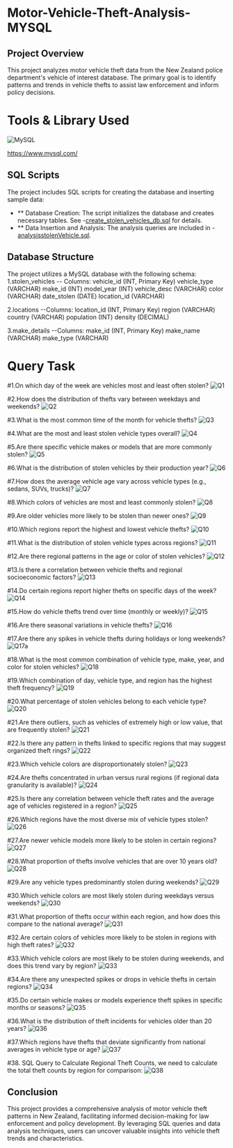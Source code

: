 # Motor-Vehicle-Theft-Analysis-MYSQL
## Project Overview
This project analyzes motor vehicle theft data from the New Zealand police department's vehicle of interest database. The primary goal is to identify patterns and trends in vehicle thefts to assist law enforcement and inform policy decisions.

# Tools & Library Used

![MySQL](https://github.com/user-attachments/assets/ee3c21b7-e789-41c4-aaf4-93164756dada)


https://www.mysql.com/
## SQL Scripts
The project includes SQL scripts for creating the database and inserting sample data:
- ** Database Creation: The script initializes the database and creates necessary tables. See -<a href="https://github.com/mahalaxmi111/Motor-Vehicle-Theft-Analysis-MYSQL/blob/main/create_stolen_vehicles_db.sql">create_stolen_vehicles_db.sql</a> for details.
- **  Data Insertion and Analysis: The analysis queries are included in -<a href="https://github.com/mahalaxmi111/Motor-Vehicle-Theft-Analysis-MYSQL/blob/main/create_stolen_vehicles_db.sql">analysisstolenVehicle.sql</a>.

## Database Structure
The project utilizes a MySQL database with the following schema:
1.stolen_vehicles
-- Columns:
vehicle_id (INT, Primary Key)
vehicle_type (VARCHAR)
make_id (INT)
model_year (INT)
vehicle_desc (VARCHAR)
color (VARCHAR)
date_stolen (DATE)
location_id (VARCHAR)

2.locations
--Columns:
location_id (INT, Primary Key)
region (VARCHAR)
country (VARCHAR)
population (INT)
density (DECIMAL)

3.make_details
--Columns:
make_id (INT, Primary Key)
make_name (VARCHAR)
make_type (VARCHAR)

# Query Task
#1.On which day of the week are vehicles most and least often stolen?
![Q1](https://github.com/user-attachments/assets/02d4442c-83f5-4dd0-b449-ce51cc983b67)


#2.How does the distribution of thefts vary between weekdays and weekends?
![Q2](https://github.com/user-attachments/assets/ab0fefa5-3aeb-4ae3-8a93-7805249cbdf4)

    
#3.What is the most common time of the month for vehicle thefts?
![Q3](https://github.com/user-attachments/assets/3e8715d9-2921-4b15-b790-d8dea16237bd)

#4.What are the most and least stolen vehicle types overall?
![Q4](https://github.com/user-attachments/assets/f649cbf1-dd60-4134-9090-21958f4afee3)


#5.Are there specific vehicle makes or models that are more commonly stolen?
![Q5](https://github.com/user-attachments/assets/372d2c6f-5624-43cb-80ab-6780f405b2b8)



#6.What is the distribution of stolen vehicles by their production year?
![Q6](https://github.com/user-attachments/assets/f3337d55-7a40-4301-9a79-467b6a34b323)

    
#7.How does the average vehicle age vary across vehicle types (e.g., sedans, SUVs, trucks)?
![Q7](https://github.com/user-attachments/assets/c1e78104-6aa2-4e28-b112-0e41021e8ef9)

#8.Which colors of vehicles are most and least commonly stolen?
![Q8](https://github.com/user-attachments/assets/14b03917-85f8-4ebc-8293-7e941610b27e)

    
#9.Are older vehicles more likely to be stolen than newer ones?
![Q9](https://github.com/user-attachments/assets/6aee6751-659f-4118-8324-b1a3eb0a1d4b)

    

#10.Which regions report the highest and lowest vehicle thefts?
![Q10](https://github.com/user-attachments/assets/bdb0d15a-c5ae-4d8a-a131-4a51ae98c072)


    
#11.What is the distribution of stolen vehicle types across regions?
![Q11](https://github.com/user-attachments/assets/4c7bd0c1-44d0-4e5a-98e6-cd1823232987)


    
#12.Are there regional patterns in the age or color of stolen vehicles?
![Q12](https://github.com/user-attachments/assets/ca437d36-0650-44e3-803d-1d9c8c7ab45b)


    
#13.Is there a correlation between vehicle thefts and regional socioeconomic factors?
![Q13](https://github.com/user-attachments/assets/ea108480-bab4-4656-bcc9-3baee54ab5af)


#14.Do certain regions report higher thefts on specific days of the week?
![Q14](https://github.com/user-attachments/assets/eee04ccc-b779-4474-9eab-439fbd7450c4)


#15.How do vehicle thefts trend over time (monthly or weekly)?
![Q15](https://github.com/user-attachments/assets/a091ad62-f855-44aa-9894-cc380173c67a)


    
#16.Are there seasonal variations in vehicle thefts?
![Q16](https://github.com/user-attachments/assets/cc78c190-8cf2-446d-bb72-5dfa31d8ab73)

    
#17.Are there any spikes in vehicle thefts during holidays or long weekends?
![Q17a](https://github.com/user-attachments/assets/20c519c9-6f77-4f44-9aff-947f9018385b)


#18.What is the most common combination of vehicle type, make, year, and color for stolen vehicles?
![Q18](https://github.com/user-attachments/assets/76b1ee75-cfd8-43ad-b051-47e34a80868e)



#19.Which combination of day, vehicle type, and region has the highest theft frequency?
![Q19](https://github.com/user-attachments/assets/40bcf098-1677-480a-b6cb-73b032230d34)


#20.What percentage of stolen vehicles belong to each vehicle type?
![Q20](https://github.com/user-attachments/assets/f7bc9d50-defc-44cf-9e93-8a66366e796c)




#21.Are there outliers, such as vehicles of extremely high or low value, that are frequently stolen?
![Q21](https://github.com/user-attachments/assets/1a8418ea-c9ad-46aa-bda0-ffe350434135)



#22.Is there any pattern in thefts linked to specific regions that may suggest organized theft rings?
![Q22](https://github.com/user-attachments/assets/fee0cad5-f788-46f2-8705-9b6b47a749c3)



#23.Which vehicle colors are disproportionately stolen?
![Q23](https://github.com/user-attachments/assets/db44acd4-be28-4217-b76a-35040d771c8b)



#24.Are thefts concentrated in urban versus rural regions (if regional data granularity is available)?
![Q24](https://github.com/user-attachments/assets/4cbfdb40-02a3-48bc-8a32-9945491c5c5d)



#25.Is there any correlation between vehicle theft rates and the average age of vehicles registered in a region?
![Q25](https://github.com/user-attachments/assets/243bcde7-6c2b-4512-88ac-2fa1a2857883)




#26.Which regions have the most diverse mix of vehicle types stolen?
![Q26](https://github.com/user-attachments/assets/cb68045a-7f2c-4325-8b92-969db0ca94d7)



#27.Are newer vehicle models more likely to be stolen in certain regions?
![Q27](https://github.com/user-attachments/assets/ff6fddee-8df9-42a9-b918-62ed8a36bff3)



#28.What proportion of thefts involve vehicles that are over 10 years old?
![Q28](https://github.com/user-attachments/assets/9e778f66-3862-4256-b144-fc4f44089b34)


#29.Are any vehicle types predominantly stolen during weekends?
![Q29](https://github.com/user-attachments/assets/d454e652-8dfe-4b32-aa94-b2acd35442d3)



#30.Which vehicle colors are most likely stolen during weekdays versus weekends?
![Q30](https://github.com/user-attachments/assets/c7207776-8a06-4f9d-8953-b62c67d6c1be)


#31.What proportion of thefts occur within each region, and how does this compare to the national average?
![Q31](https://github.com/user-attachments/assets/7def208a-89a1-4403-b7b9-0a8acae2b76d)




#32.Are certain colors of vehicles more likely to be stolen in regions with high theft rates?
![Q32](https://github.com/user-attachments/assets/c2f4ce61-1605-43e2-b24f-af3e80cc0f9b)



#33.Which vehicle colors are most likely to be stolen during weekends, and does this trend vary by region?
![Q33](https://github.com/user-attachments/assets/6aa6b80e-2970-4fd4-82b3-7229c6a8e988)



#34.Are there any unexpected spikes or drops in vehicle thefts in certain regions?
![Q34](https://github.com/user-attachments/assets/3bd81ce2-44aa-424a-97fd-8b2374db3ca5)




#35.Do certain vehicle makes or models experience theft spikes in specific months or seasons?
![Q35](https://github.com/user-attachments/assets/51eccbc1-b04d-4252-b8d6-b491a2db622d)




#36.What is the distribution of theft incidents for vehicles older than 20 years?
![Q36](https://github.com/user-attachments/assets/80492fef-b8d2-48eb-935e-9f5c304a1386)



#37.Which regions have thefts that deviate significantly from national averages in vehicle type or age?
![Q37](https://github.com/user-attachments/assets/744648a7-a562-4004-b23e-00ff5ee49f81)

    
#38. SQL Query to Calculate Regional Theft Counts, we need to calculate the total theft counts by region for comparison:
![Q38](https://github.com/user-attachments/assets/2e3cf4aa-d7e8-47ce-bc28-73a574570eae)


## Conclusion
This project provides a comprehensive analysis of motor vehicle theft patterns in New Zealand, facilitating informed decision-making for law enforcement and policy development. By leveraging SQL queries and data analysis techniques, users can uncover valuable insights into vehicle theft trends and characteristics.  
